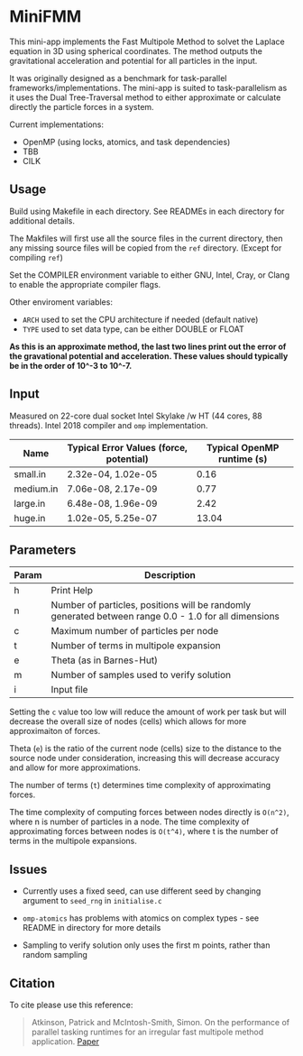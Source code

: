 # MiniFMM

This mini-app implements the Fast Multipole Method to solvet the Laplace equation in 3D using spherical coordinates. The method outputs the gravitational acceleration and potential for all particles in the input.

It was originally designed as a benchmark for task-parallel frameworks/implementations. The mini-app is suited to task-parallelism as it uses the Dual Tree-Traversal method to either approximate or calculate directly the particle forces in a system.  

Current implementations:

- OpenMP (using locks, atomics, and task dependencies)
- TBB
- CILK

## Usage

Build using Makefile in each directory. See READMEs in each directory for additional details.

The Makfiles will first use all the source files in the current directory, then any missing source files will be copied from the ``ref`` directory. (Except for compiling ``ref``)

Set the COMPILER environment variable to either GNU, Intel, Cray, or Clang to enable the appropriate compiler flags.

Other enviroment variables:

- ``ARCH`` used to set the CPU architecture if needed (default native)
- ``TYPE`` used to set data type, can be either DOUBLE or FLOAT

**As this is an approximate method, the last two lines print out the error of the gravational potential and acceleration. These values should typically be in the order of 10^-3 to 10^-7.**

## Input

Measured on 22-core dual socket Intel Skylake /w HT (44 cores, 88 threads). Intel 2018 compiler and ``omp`` implementation.

| Name      | Typical Error Values (force, potential) | Typical OpenMP runtime (s) |
| --------- | --------------------------------------- | -------------------------- |  
| small.in  | 2.32e-04, 1.02e-05                      | 0.16                       |
| medium.in | 7.06e-08, 2.17e-09                      | 0.77                       |
| large.in  | 6.48e-08, 1.96e-09                      | 2.42                       |
| huge.in   | 1.02e-05, 5.25e-07                      | 13.04                      |

## Parameters

| Param | Description                                                                                          |
| ----- | ---------------------------------------------------------------------------------------------------- |
| h     | Print Help                                                                                           |
| n     | Number of particles, positions will be randomly generated between range 0.0 - 1.0 for all dimensions |
| c     | Maximum number of particles per node                                                                 |
| t     | Number of terms in multipole expansion                                                               |
| e     | Theta (as in Barnes-Hut)                                                                             |
| m     | Number of samples used to verify solution                                                            |
| i     | Input file                                                                                           |

Setting the ``c`` value too low will reduce the amount of work per task but will decrease the overall size of nodes (cells) which allows for more approximaiton of forces. 

Theta (``e``) is the ratio of the current node (cells) size to the distance to the source node under consideration, increasing this will decrease accuracy and allow for more approximations.

The number of terms (``t``) determines time complexity of approximating forces.

The time complexity of computing forces between nodes directly is ``O(n^2)``, where n is number of particles in a node.
The time complexity of approximating forces between nodes is ``O(t^4)``, where t is the number of terms in the multipole expansions.

## Issues

- Currently uses a fixed seed, can use different seed by changing argument to ``seed_rng`` in ``initialise.c``

- ``omp-atomics`` has problems with atomics on complex types - see README in directory for more details

- Sampling to verify solution only uses the first m points, rather than random sampling

## Citation

To cite please use this reference:

> Atkinson, Patrick and McIntosh-Smith, Simon. On the performance of parallel tasking runtimes for an irregular fast multipole method application. [Paper](https://link.springer.com/chapter/10.1007/978-3-319-65578-9_7)
